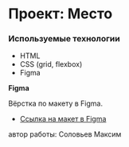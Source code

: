 # Проект: Место

### Используемые технологии
* HTML
* CSS (grid, flexbox)
* Figma

**Figma**

Вёрстка по макету в Figma.

* [Ссылка на макет в Figma](https://www.figma.com/file/2cn9N9jSkmxD84oJik7xL7/JavaScript.-Sprint-4?node-id=0%3A1)



автор работы: Соловьев Максим


